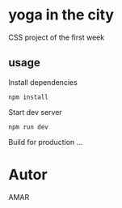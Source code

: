 # yoga in the city

CSS project of the first week

## usage

Install dependencies

```
npm install
```

Start dev server

```
npm run dev
```

Build for production ...

# Autor

AMAR
